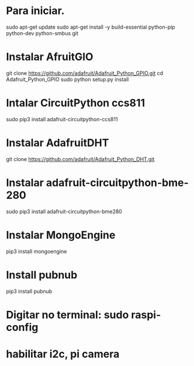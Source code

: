 # Para iniciar.

sudo apt-get update
sudo apt-get install -y build-essential python-pip python-dev python-smbus git

# Instalar AfruitGIO
git clone https://github.com/adafruit/Adafruit_Python_GPIO.git
cd Adafruit_Python_GPIO
sudo python setup.py install

# Intalar CircuitPython ccs811

sudo pip3 install adafruit-circuitpython-ccs811

# Instalar AdafruitDHT

git clone https://github.com/adafruit/Adafruit_Python_DHT.git

# Instalar adafruit-circuitpython-bme-280

sudo pip3 install adafruit-circuitpython-bme280

# Instalar MongoEngine

pip3 install mongoengine

# Install pubnub

pip3 install pubnub

# Digitar no terminal: sudo raspi-config
# habilitar i2c, pi camera